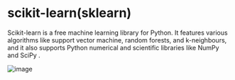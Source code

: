 # scikit-learn(sklearn)
Scikit-learn is a free machine learning library for Python. It features various algorithms like support vector machine, random forests, and k-neighbours, and it also supports Python numerical and scientific libraries like NumPy and SciPy .


![image](https://user-images.githubusercontent.com/68160449/119669048-54d9f580-be55-11eb-9f9a-9fa3133306d5.png)
